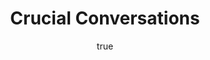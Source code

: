 ---
title:    Crucial Conversations
author: 
  first:   Kerry
  last:    Paterson
published: 2001-09-16 
goodreads: https://www.goodreads.com/book/show/15014.Crucial_Conversations
img:       books/crucial-conversations.jpg
status:    current-first-read
read:   # must order recent first
  - start: 2020-01-25 
    end:   # YYYY-MM-DD
type: non-fiction
tags: # library, own-this, scifi, fantasy, historical-fiction
  - business
  - relationships
  - self-help
  - library
---